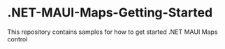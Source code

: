 # .NET-MAUI-Maps-Getting-Started
This repository contains samples for how to get started .NET MAUI Maps control 
